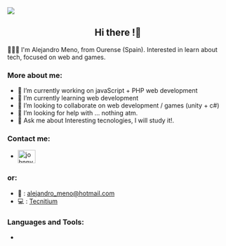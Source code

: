 
<img src="https://res.cloudinary.com/practicaldev/image/fetch/s--enVmT-G4--/c_imagga_scale,f_auto,fl_progressive,h_420,q_auto,w_1000/https://dev-to-uploads.s3.amazonaws.com/uploads/articles/7j8s2h4erdejm82dyyn7.png" heigth="200px">

<div><h2 align="center">Hi there !👋</h2></div>

🧑🏽‍💻 I'm Alejandro Meno, from Ourense (Spain). Interested in learn about tech, focused on web and games.

<h3>More about me:</h3>

- 🔭 I’m currently working on javaScript + PHP web development
- 🌱 I’m currently learning web development
- 👯 I’m looking to collaborate on web development / games (unity + c#)
- 🤔 I’m looking for help with ... nothing atm.
- 💬 Ask me about Interesting tecnologies, I will study it!.

<h3>Contact me:</h3>

- <a href="https://www.linkedin.com/in/alejandromeno" target="blank"><img align="center" src="https://raw.githubusercontent.com/rahuldkjain/github-profile-readme-generator/master/src/images/icons/Social/linked-in-alt.svg" alt="johnnycano" height="30" width="40" /></a>

<h3>or:</h3>

- 📩 : alejandro_meno@hotmail.com
- 💻 : <a href="https://www.tecnitium.com" target="_blank">Tecnitium</a>


<h3>Languages and Tools:</h3>

- 


